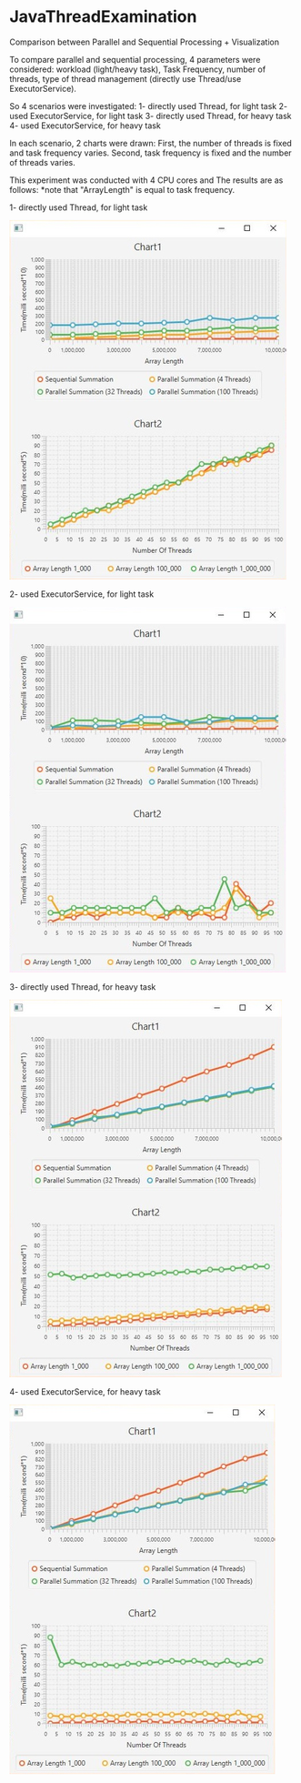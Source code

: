 # JavaThreadExamination
Comparison between Parallel and Sequential Processing + Visualization


To compare parallel and sequential processing, 4 parameters were considered:
workload (light/heavy task), Task Frequency, number of threads, type of thread management (directly use Thread/use ExecutorService).

So 4 scenarios were investigated:
1- directly used Thread, for light task
2- used ExecutorService, for light task
3- directly used Thread, for heavy task
4- used ExecutorService, for heavy task

In each scenario, 2 charts were drawn:
First, the number of threads is fixed and task frequency varies. Second, task frequency is fixed and the number of threads varies.

This experiment was conducted with 4 CPU cores
and The results are as follows:
*note that "ArrayLength" is equal to task frequency.

1- directly used Thread, for light task

![Light-Thread](https://github.com/SabaFathi/JavaThreadExamination/blob/main/outcomes/LightTask_Threads.JPG?raw=true)

2- used ExecutorService, for light task

![Light-ExecutorService](https://github.com/SabaFathi/JavaThreadExamination/blob/main/outcomes/LightTask_ExecutorService.JPG?raw=true)

3- directly used Thread, for heavy task

![Heavy-Thread](https://github.com/SabaFathi/JavaThreadExamination/blob/main/outcomes/HeavyTask_Threads.JPG?raw=true)

4- used ExecutorService, for heavy task

![Heavy-ExecutorService](https://github.com/SabaFathi/JavaThreadExamination/blob/main/outcomes/HeavyTask_ExecutorService.JPG?raw=true)

